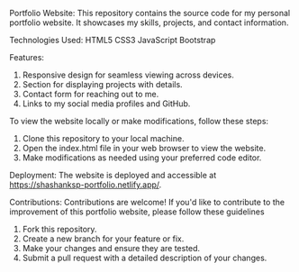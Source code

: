 Portfolio Website:
This repository contains the source code for my personal portfolio website. It showcases my skills, projects, and contact information.

Technologies Used:
HTML5
CSS3
JavaScript
Bootstrap

Features:
1) Responsive design for seamless viewing across devices.
2) Section for displaying projects with details.
3) Contact form for reaching out to me.
4) Links to my social media profiles and GitHub.

To view the website locally or make modifications, follow these steps:
1) Clone this repository to your local machine.
2) Open the index.html file in your web browser to view the website.
3) Make modifications as needed using your preferred code editor.

Deployment:
The website is deployed and accessible at https://shashanksp-portfolio.netlify.app/.

Contributions:
Contributions are welcome! If you'd like to contribute to the improvement of this portfolio website, please follow these guidelines
1) Fork this repository.
2) Create a new branch for your feature or fix.
3) Make your changes and ensure they are tested.
4) Submit a pull request with a detailed description of your changes.
